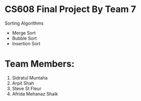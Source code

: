 # CS608 Final Project By Team 7
Sorting Algorithms 
  - Merge Sort
  - Bubble Sort
  - Insertion Sort

# Team Members:
 1. Sidratul Muntaha
 2. Arpit Shah
 3. Steve St Fleur
 4. Afrida Mehanaz Shaik
